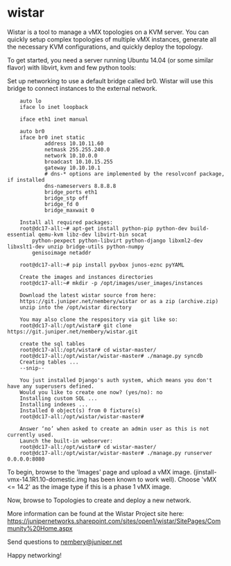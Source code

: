 wistar
======

Wistar is a tool to manage a vMX topologies on a KVM server. You can quickly setup complex topologies of 
multiple vMX instances, generate all the necessary KVM configurations, and quickly deploy the topology.

To get started, you need a server running Ubuntu 14.04 (or some similar flavor) with libvirt, kvm and few python tools:

Set up networking to use a default bridge called br0. Wistar will use this bridge to connect instances to the
external network.

        auto lo
        iface lo inet loopback
        
        iface eth1 inet manual

        auto br0
        iface br0 inet static
                address 10.10.11.60
                netmask 255.255.240.0
                network 10.10.0.0
                broadcast 10.10.15.255
                gateway 10.10.10.1
                # dns-* options are implemented by the resolvconf package, if installed
                dns-nameservers 8.8.8.8
                bridge_ports eth1
                bridge_stp off
                bridge_fd 0
                bridge_maxwait 0

        Install all required packages:
        root@dc17-all:~# apt-get install python-pip python-dev build-essential qemu-kvm libz-dev libvirt-bin socat
            python-pexpect python-libvirt python-django libxml2-dev libxslt1-dev unzip bridge-utils python-numpy
            genisoimage netaddr

        root@dc17-all:~# pip install pyvbox junos-eznc pyYAML
        
        Create the images and instances directories
        root@dc17-all:~# mkdir -p /opt/images/user_images/instances
        
        Download the latest wistar source from here:
        https://git.juniper.net/nembery/wistar or as a zip (archive.zip)
        unzip into the /opt/wistar directory
        
        You may also clone the respository via git like so:
        root@dc17-all:/opt/wistar# git clone https://git.juniper.net/nembery/wistar.git
        
        create the sql tables
        root@dc17-all:/opt/wistar# cd wistar-master/
        root@dc17-all:/opt/wistar/wistar-master# ./manage.py syncdb
        Creating tables ...
        --snip--
        
        You just installed Django's auth system, which means you don't have any superusers defined.
        Would you like to create one now? (yes/no): no
        Installing custom SQL ...
        Installing indexes ...
        Installed 0 object(s) from 0 fixture(s)
        root@dc17-all:/opt/wistar/wistar-master#
        
        Answer ‘no’ when asked to create an admin user as this is not currently used.
        Launch the built-in webserver:
        root@dc17-all:/opt/wistar# cd wistar-master/
        root@dc17-all:/opt/wistar/wistar-master# ./manage.py runserver 0.0.0.0:8080

To begin, browse to the 'Images' page and upload a vMX image. (jinstall-vmx-14.1R1.10-domestic.img has been known to
work well). Choose 'vMX <= 14.2' as the image type if this is a phase 1 vMX image.

Now, browse to Topologies to create and deploy a new network.

More information can be found at the Wistar Project site here:
https://junipernetworks.sharepoint.com/sites/open1/wistar/SitePages/Community%20Home.aspx

Send questions to nembery@juniper.net 

Happy networking!

